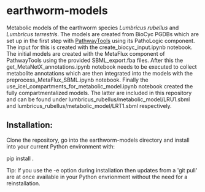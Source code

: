 # earthworm-models
Metabolic models of the earthworm species *Lumbricus rubellus* and *Lumbricus terrestris*. The models are created from BioCyc PGDBs which are set up in the first step 
with [PathwayTools](https://pathwaytools.com/) using its PathoLogic component. The input for this is created with the create_biocyc_input.ipynb notebook.
The initial models are created with the MetaFlux component of PathwayTools using the provided SBML_export.fba files. After this the get_MetaNetX_annotations.ipynb
notebook needs to be executed to collect metabolite annotations which are then integrated into the models with the preprocess_MetaFlux_SBML.ipynb notebook. Finally
the use_icel_compartments_for_metabolic_model.ipynb notebook created the fully compartmentalized models. The latter are included in this repository and can be found under 
lumbricus_rubellus/metabolic_model/LRU1.sbml and lumbricus_rubellus/metabolic_model/LRT1.sbml respectively.

## Installation:
Clone the repository, go into the earthworm-models directory and install into your current Python environment with:

pip install .

Tip: If you use the -e option during installation then updates from a 'git pull' are at once available in your Python envrionment without the need for a reinstallation.


